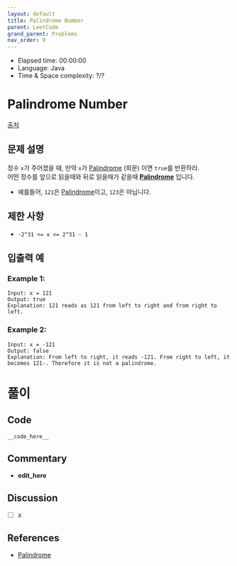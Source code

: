 ```yaml
---
layout: default
title: Palindrome Number
parent: LeetCode
grand_parent: Problems
nav_order: 9
---
```


- Elapsed time: 00:00:00
- Language: Java
- Time & Space complexity: ?/?

<!-- 문제 -->
# Palindrome Number

[출처](https://leetcode.com/problems/palindrome-number/)

## 문제 설명

정수 `x`가 주어졌을 때, 만약 `x`가 [Palindrome] (회문) 이면 `true`를 반환하라.  
어떤 정수를 앞으로 읽을때와 뒤로 읽을때가 같을때 __[Palindrome]__ 입니다.
- 예를들어, `121`은 [Palindrome]이고, `123`은 아닙니다.

## 제한 사항
- `-2^31 <= x <= 2^31 - 1`

## 입출력 예

### Example 1:

```
Input: x = 121
Output: true
Explanation: 121 reads as 121 from left to right and from right to left.
```

### Example 2:

```
Input: x = -121
Output: false
Explanation: From left to right, it reads -121. From right to left, it becomes 121-. Therefore it is not a palindrome.
```

<!-- 풀이 -->
# 풀이

## Code

``` java
__code_here__
```

## Commentary

- __edit_here__

## Discussion

- [ ] x

## References

- [Palindrome]

<!-- 링크 -->
[Palindrome]: https://ko.wikipedia.org/wiki/%ED%9A%8C%EB%AC%B8